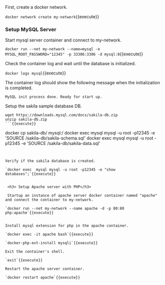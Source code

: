 First, create a docker network.

`docker network create my-network`{{execute}}


<h3> Setup MySQL Server</h3>

Start mysql server container and connect to my-network.

`docker run --net my-network --name=mysql -e MYSQL_ROOT_PASSWORD="12345" -p 33306:3306 -d mysql:8`{{execute}}


Check the container log and wait until the database is initialized.

`docker logs mysql`{{execute}}

The container log should show the following message when the initialization is completed.
 
`MySQL init process done. Ready for start up.`


Setup the sakila sample database DB.

```
wget https://downloads.mysql.com/docs/sakila-db.zip
unzip sakila-db.zip
```{{execute}}

```
docker cp  sakila-db/ mysql:/
docker exec  mysql mysql -u root -p12345 -e 'SOURCE /sakila-db/sakila-schema.sql'
docker exec  mysql mysql -u root -p12345 -e 'SOURCE /sakila-db/sakila-data.sql'
```{{execute}}


Verify if the sakila database is created.

`docker exec  mysql mysql -u root -p12345 -e "show databases";`{{execute}}
 
 
 <h3> Setup Apache server with PHP</h3>
 
 Startup an instance of apache server docker container named "apache" and connect the container to my-network.

`docker run --net my-network --name apache -d -p 80:80 php:apache`{{execute}}


Install mysql extension for php in the apache container.

`docker exec -it apache bash`{{execute}}

`docker-php-ext-install mysqli`{{execute}}

Exit the container's shell.

`exit`{{execute}}

Restart the apache server container.

`docker restart apache`{{execute}}
